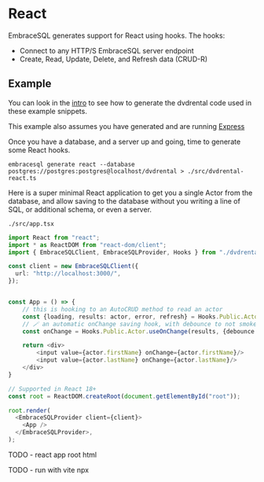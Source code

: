 # React

EmbraceSQL generates support for React using hooks. The hooks:

* Connect to any HTTP/S EmbraceSQL server endpoint
* Create, Read, Update, Delete, and Refresh data (CRUD-R)

## Example

You can look in the [intro](./index.md) to see how to generate the dvdrental code
used in these example snippets.

This example also assumes you have generated and are running [Express](./express.md)

Once you have a database, and a server up and going, time to generate some
React hooks.

```shell
embracesql generate react --database postgres://postgres:postgres@localhost/dvdrental > ./src/dvdrental-react.ts
```


Here is a super minimal React application to get you a single Actor
from the database, and allow saving to the database without you writing
a line of SQL, or additional schema, or even a server.

`./src/app.tsx`

```typescript
import React from "react";
import * as ReactDOM from "react-dom/client";
import { EmbraceSQLClient, EmbraceSQLProvider, Hooks } from "./dvdrental-react";

const client = new EmbraceSQLClient({
  url: "http://localhost:3000/",
});


const App = () => {
    // this is hooking to an AutoCRUD method to read an actor
    const {loading, results: actor, error, refresh} = Hooks.Public.Actor.useByActorId({ actorId: 1 });
    // 🪄 an automatic onChange saving hook, with debounce to not smoke your DB!
    const onChange = Hooks.Public.Actor.useOnChange(results, {debounce: 200});

    return <div>
        <input value={actor.firstName} onChange={actor.firstName}/>
        <input value={actor.lastName} onChange={actor.lastName}/>
    </div>
}

// Supported in React 18+
const root = ReactDOM.createRoot(document.getElementById("root"));

root.render(
  <EmbraceSQLProvider client={client}>
    <App />
  </EmbraceSQLProvider>,
);

```

TODO - react app root html

TODO - run with vite npx
